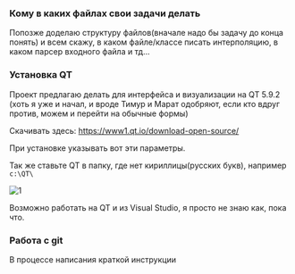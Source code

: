 ### Кому в каких файлах свои задачи делать

Попозже доделаю структуру файлов(вначале надо бы задачу до конца понять) и всем скажу, в каком файле/классе писать интерполяцию, в каком парсер входного файла и тд...

### Установка QT
Проект предлагаю делать для интерфейса и визуализации на QT 5.9.2 (хоть я уже и начал, и вроде Тимур и Марат одобряют, если кто вдруг против, можем и перейти на обычные формы) 

Скачивать здесь:
<a>https://www1.qt.io/download-open-source/</a>

При установке указывать вот эти параметры.

Так же ставьте QT в папку, где нет кириллицы(русских букв), например `c:\QT\`

![1](/uploads/ccbaa886297d4235abaeba88aac7b997/1.PNG)

Возможно работать на QT и из Visual Studio, я просто не знаю как, пока что.

### Работа с git

В процессе написания краткой инструкции